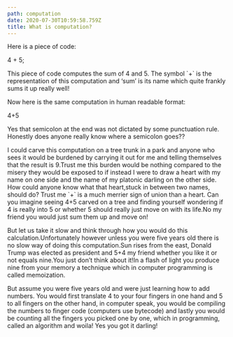 ```yaml
---
path: computation
date: 2020-07-30T10:59:58.759Z
title: What is computation?
---
```

Here is a piece of code:



4 + 5;



This piece of code computes the sum of 4 and 5. The symbol \`+\` is the representation of this computation and ‘sum’ is its name which quite frankly sums it up really well!



Now here is the same computation in human readable format:



4+5



Yes that semicolon at the end was not dictated by some punctuation rule. Honestly does anyone really know where a semicolon goes??



I could carve this computation on a tree trunk in a park and anyone who sees it would be burdened by carrying it out for me and telling themselves that the result is 9.Trust me this burden would be nothing compared to the misery they would be exposed to if instead I were to draw a heart with my name on one side and the name of my platonic darling on the other side. How could anyone know what that heart,stuck in between two names, should do? Trust me \`+\` is a much merrier sign of union than a heart. Can you imagine seeing 4+5 carved on a tree and finding yourself wondering if 4 is really into 5 or whether 5 should really just move on with its life.No my friend you would just sum them up and move on!



But let us take it slow and think through how you would do this calculation.Unfortunately however unless you were five years old there is no slow way of doing this computation.Sun rises from the east, Donald Trump was elected as president and 5+4 my friend whether you like it or not equals nine.You just don’t think about it!In a flash of light you produce nine from your memory a technique which in computer programming is called memoization.



But assume you were five years old and were just learning how to add numbers. You would first translate 4 to your four fingers in one hand and 5 to all fingers on the other hand, in computer speak, you would be compiling the numbers to finger code (computers use bytecode) and lastly you would be counting all the fingers you picked one by one, which in programming, called an algorithm and woila! Yes you got it darling!
